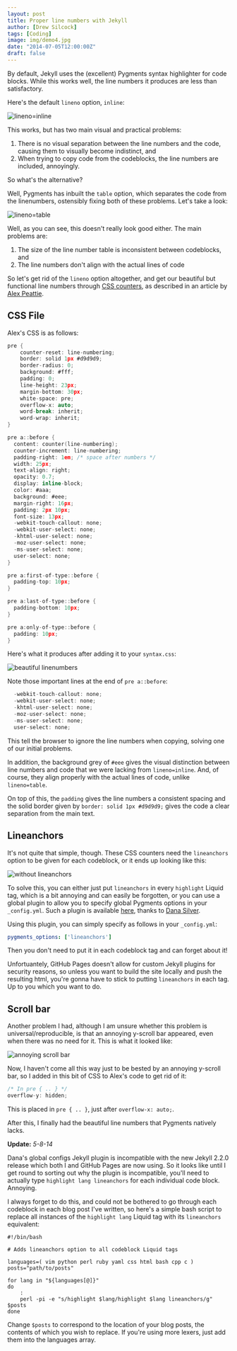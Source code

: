 ```yaml
---
layout: post
title: Proper line numbers with Jekyll
author: [Drew Silcock]
tags: [Coding]
image: img/demo4.jpg
date: "2014-07-05T12:00:00Z"
draft: false
---
```


By default, Jekyll uses the (excellent) Pygments syntax highlighter for code blocks. While this works well, the line numbers it produces are less than satisfactory.

Here's the default `lineno` option, `inline`:

![lineno=inline](/public/media/proper-linenumbers/lineno_w_inline.png)

This works, but has two main visual and practical problems:
1. There is no visual separation between the line numbers and the code, causing them to visually become indistinct, and
2. When trying to copy code from the codeblocks, the line numbers are included, annoyingly.

So what's the alternative? <!--more--> 

Well, Pygments has inbuilt the `table` option, which separates the code from the linenumbers, ostensibly fixing both of these problems. Let's take a look:

![lineno=table](/public/media/proper-linenumbers/lineno_w_table.png)

Well, as you can see, this doesn't really look good either. The main problems are:
1. The size of the line number table is inconsistent between codeblocks, and
2. The line numbers don't align with the actual lines of code

So let's get rid of the `lineno` option altogether, and get our beautiful but functional line numbers through [CSS counters](https://developer.mozilla.org/en-US/docs/Web/Guide/CSS/Counters), as described in an article by [Alex Peattie](http://alexpeattie.com/blog/github-style-syntax-highlighting-with-pygments/).

## CSS File

Alex's CSS is as follows:

```c
pre {
    counter-reset: line-numbering;
    border: solid 1px #d9d9d9;
    border-radius: 0;
    background: #fff;
    padding: 0;
    line-height: 23px;
    margin-bottom: 30px;
    white-space: pre;
    overflow-x: auto;
    word-break: inherit;
    word-wrap: inherit;
}

pre a::before {
  content: counter(line-numbering);
  counter-increment: line-numbering;
  padding-right: 1em; /* space after numbers */
  width: 25px;
  text-align: right;
  opacity: 0.7;
  display: inline-block;
  color: #aaa;
  background: #eee;
  margin-right: 16px;
  padding: 2px 10px;
  font-size: 13px;
  -webkit-touch-callout: none;
  -webkit-user-select: none;
  -khtml-user-select: none;
  -moz-user-select: none;
  -ms-user-select: none;
  user-select: none;
}

pre a:first-of-type::before {
  padding-top: 10px;
}

pre a:last-of-type::before {
  padding-bottom: 10px;
}

pre a:only-of-type::before {
  padding: 10px;
}
```

Here's what it produces after adding it to your `syntax.css`:

![beautiful linenumbers](/public/media/proper-linenumbers/lineno_beautiful.png)

Note those important lines at the end of `pre a::before`:

```c
  -webkit-touch-callout: none;
  -webkit-user-select: none;
  -khtml-user-select: none;
  -moz-user-select: none;
  -ms-user-select: none;
  user-select: none;
```

This tell the browser to ignore the line numbers when copying, solving one of our initial problems.

In addition, the background grey of `#eee` gives the visual distinction between line numbers and code that we were lacking from `lineno=inline`. And, of course, they align properly with the actual lines of code, unlike `lineno=table`.

On top of this, the `padding` gives the line numbers a consistent spacing and the solid border given by `border: solid 1px #d9d9d9;` gives the code a clear separation from the main text.

## Lineanchors

It's not quite that simple, though. These CSS counters need the `lineanchors` option to be given for each codeblock, or it ends up looking like this:

![without lineanchors](/public/media/proper-linenumbers/lineno_wo_lineanchors.png)

To solve this, you can either just put `lineanchors` in every `highlight` Liquid tag, which is a bit annoying and can easily be forgotten, or you can use a global plugin to allow you to specify global Pygments options in your `_config.yml`. Such a plugin is available [here](https://gist.github.com/danasilver/8121699), thanks to [Dana Silver](https://github.com/danasilver).

Using this plugin, you can simply specify as follows in your `_config.yml`:

```yaml
pygments_options: ['lineanchors']
```

Then you don't need to put it in each codeblock tag and can forget about it!

Unfortuantely, GitHub Pages doesn't allow for custom Jekyll plugins for security reasons, so unless you want to build the site locally and push the resulting html, you're gonna have to stick to putting `lineanchors` in each tag. Up to you which you want to do.

## Scroll bar

Another problem I had, although I am unsure whether this problem is universal/reproducible, is that an annoying y-scroll bar appeared, even when there was no need for it. This is what it looked like:

![annoying scroll bar](/public/media/proper-linenumbers/lineno_w_yscroll.png)

Now, I haven't come all this way just to be bested by an annoying y-scroll bar, so I added in this bit of CSS to Alex's code to get rid of it:

```c
/* In pre { .. } */
overflow-y: hidden;
```

This is placed in `pre { .. }`, just after `overflow-x: auto;`.

After this, I finally had the beautiful line numbers that Pygments natively lacks.

**Update:** *5-8-14*

Dana's global configs Jekyll plugin is incompatible with the new Jekyll 2.2.0 release which both I and GitHub Pages are now using. So it looks like until I get round to sorting out why the plugin is incompatible, you'll need to actually type `highlight lang lineanchors` for each individual code block. Annoying.

I always forget to do this, and could not be bothered to go through each codeblock in each blog post I've written, so here's a simple bash script to replace all instances of the `highlight lang` Liquid tag with its `lineanchors` equivalent:

```shell
#!/bin/bash

# Adds lineanchors option to all codeblock Liquid tags

languages=( vim python perl ruby yaml css html bash cpp c )
posts="path/to/posts"

for lang in "${languages[@]}"
do
    :
    perl -pi -e "s/highlight $lang/highlight $lang lineanchors/g" $posts
done
```

Change `$posts` to correspond to the location of your blog posts, the contents of which you wish to replace. If you're using more lexers, just add them into the languages array.

